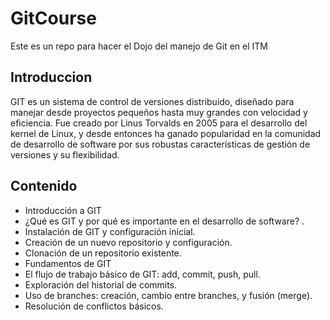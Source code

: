 # GitCourse
Este es un repo para hacer el Dojo del manejo de Git en el ITM

## Introduccion
GIT es un sistema de control de versiones distribuido, diseñado para manejar desde proyectos pequeños hasta muy grandes con velocidad y eficiencia. Fue creado por Linus Torvalds en 2005 para el desarrollo del kernel de Linux, y desde entonces ha ganado popularidad en la comunidad de desarrollo de software por sus robustas características de gestión de versiones y su flexibilidad.

## Contenido
- Introducción a GIT
- ¿Qué es GIT y por qué es importante en el desarrollo de software? .
- Instalación de GIT y configuración inicial.
- Creación de un nuevo repositorio y configuración.
- Clonación de un repositorio existente.
- Fundamentos de GIT
- El flujo de trabajo básico de GIT: add, commit, push, pull.
- Exploración del historial de commits.
- Uso de branches: creación, cambio entre branches, y fusión (merge).
- Resolución de conflictos básicos.
